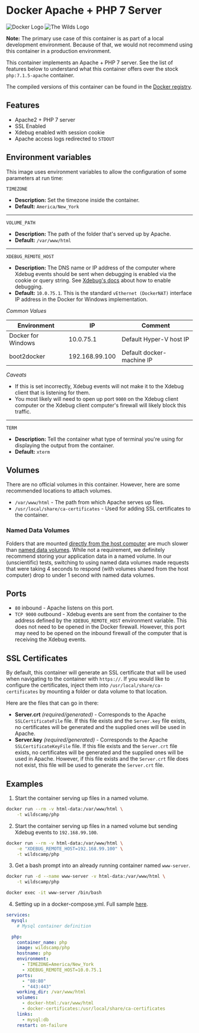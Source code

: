 # Docker Apache + PHP 7 Server

![Docker Logo](https://www.gravatar.com/avatar/def8e498c0e2b4d1b0cb398ca164cddd?s=115) ![The Wilds Logo](https://www.gravatar.com/avatar/731d4f0ca8553a4f4b2a4f35d1d72280?s=115)

**Note:** The primary use case of this container is as part of a local development
environment. Because of that, we would not recommend using this container in a production
environment.

This container implements an Apache + PHP 7 server. See the list of features below to
understand what this container offers over the stock `php:7.1.5-apache` container.

The compiled versions of this container can be found in the
[Docker registry](https://hub.docker.com/r/wildscamp/php/).

Features
----
* Apache2 + PHP 7 server
* SSL Enabled
* Xdebug enabled with session cookie
* Apache access logs redirected to `STDOUT`

Environment variables
----

This image uses environment variables to allow the configuration of some parameters at run time:

`TIMEZONE`

* **Description:** Set the timezone inside the container. 
* **Default:** `America/New_York`

----

`VOLUME_PATH`

* **Description:** The path of the folder that's served up by Apache.
* **Default:** `/var/www/html`

----

`XDEBUG_REMOTE_HOST`

* **Description:** The DNS name or IP address of the computer where Xdebug events should
  be sent when debugging is enabled via the cookie or query string. See
  [Xdebug's docs](https://xdebug.org/docs/remote) about how to enable debugging.
* **Default:** `10.0.75.1`. This is the standard `vEthernet (DockerNAT)` interface IP address
  in the Docker for Windows implementation.

_Common Values_

| Environment        | IP             | Comment                   |
|--------------------|----------------|---------------------------|
| Docker for Windows | 10.0.75.1      | Default Hyper-V host IP   |
| boot2docker        | 192.168.99.100 | Default docker-machine IP |

_Caveats_

* If this is set incorrectly, Xdebug events will not make it to the Xdebug client that
  is listening for them.
* You most likely will need to open up port `9000` on the Xdebug client computer or the
  Xdebug client computer's firewall will likely block this traffic.

----

`TERM`

* **Description:** Tell the container what type of terminal you're using for displaying
  the output from the container.
* **Default:** `xterm`

Volumes
----
There are no official volumes in this container. However, here are some recommended locations
to attach volumes.

* `/var/www/html` - The path from which Apache serves up files.
* `/usr/local/share/ca-certificates` - Used for adding SSL certificates to the container.

### Named Data Volumes
Folders that are mounted [directly from the host computer](https://docs.docker.com/engine/tutorials/dockervolumes/#/mount-a-host-directory-as-a-data-volume)
are much slower than [named data volumes](https://docs.docker.com/engine/reference/commandline/volume_create/).
While not a requirement, we definitely recommend storing your application data in a named
volume. In our (unscientific) tests, switching to using named data volumes made requests
that were taking 4 seconds to respond (with volumes shared from the host computer) drop to
under 1 second with named data volumes.

Ports
----

* `80` inbound - Apache listens on this port.
* `TCP 9000` outbound - Xdebug events are sent from the container to the address defined
  by the `XDEBUG_REMOTE_HOST` environment variable. This does not need to be opened in the
  Docker firewall. However, this port may need to be opened on the inbound firewall of the
  computer that is receiving the Xdebug events.

SSL Certificates
---

By default, this container will generate an SSL certificate that will be used when
navigating to the container with `https://`. If you would like to configure the
certificates, inject them into `/usr/local/share/ca-certificates` by mounting a folder or
data volume to that location.

Here are the files that can go in there:

* **Server.crt** _(required/generated)_ - Corresponds to the Apache `SSLCertificateFile`
  file. If this file exists and the `Server.key` file exists, no certificates will be
  generated and the supplied ones will be used in Apache.
* **Server.key** _(required/generated)_ - Corresponds to the Apache `SSLCertificateKeyFile`
  file. If this file exists and the `Server.crt` file exists, no certificates will be
  generated and the supplied ones will be used in Apache. However, if this file exists and
  the `Server.crt` file does not exist, this file will be used to generate the `Server.crt`
  file.

Examples
----

1) Start the container serving up files in a named volume.

```bash
docker run --rm -v html-data:/var/www/html \
    -t wildscamp/php
```

2) Start the container serving up files in a named volume but sending Xdebug events to
   `192.168.99.100`.

```bash
docker run --rm -v html-data:/var/www/html \
    -e "XDEBUG_REMOTE_HOST=192.168.99.100" \
    -t wildscamp/php
```

3) Get a bash prompt into an already running container named `www-server`.

```bash
docker run -d --name www-server -v html-data:/var/www/html \
    -t wildscamp/php

docker exec -it www-server /bin/bash
```

4) Setting up in a docker-compose.yml. Full sample [here](https://github.com/wildscamp/docker-localphpdevenvironment/blob/master/docker-compose.yml).

```yaml
services:
  mysql:
    # Mysql container definition

  php:
    container_name: php
    image: wildscamp/php
    hostname: php
    environment:
      - TIMEZONE=America/New_York
      - XDEBUG_REMOTE_HOST=10.0.75.1
    ports:
      - "80:80"
      - "443:443"
    working_dir: /var/www/html
    volumes:
      - docker-html:/var/www/html
      - docker-certificates:/usr/local/share/ca-certificates
    links:
      - mysql:db
    restart: on-failure
```